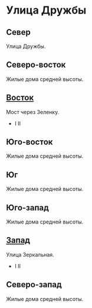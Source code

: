 # Улица Дружбы

## Север

Улица Дружбы.

## Северо-восток

Жилые дома средней высоты.

## [Восток](./545070.md)

Мост через Зеленку.

* I II

## Юго-восток

Жилые дома средней высоты.

## Юг

Жилые дома средней высоты.

## Юго-запад

Жилые дома средней высоты.

## [Запад](./520070.md)

Улица Зеркальная.

* I II

## Северо-запад

Жилые дома средней высоты.

